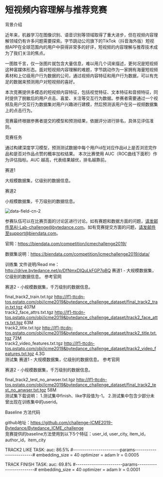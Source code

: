 # 短视频内容理解与推荐竞赛
背景介绍
 

近年来，机器学习在图像识别、语音识别等领域取得了重大进步，但在视频内容理解领域仍有许多问题需要探索。字节跳动公司旗下的TikTok（抖音海外版）短视频APP在全球范围内的用户中获得非常多的好评，短视频的内容理解与推荐技术成为了我们关注的焦点。

 

一图胜千言，仅一张图片就包含大量信息，难以用几个词来描述，更何况是短视频这种富媒体形态。面对短视频内容理解的难题，字节跳动作为一家拥有海量短视频素材和上亿级用户行为数据的公司，通过视频内容特征和用户行为数据，可以有充足的数据来预测用户对短视频的喜好。

 

本次竞赛提供多模态的短视频内容特征，包括视觉特征、文本特征和音频特征，同时提供了脱敏后的用户点击、喜爱、关注等交互行为数据。参赛者需要通过一个视频及用户交互行为数据集对用户兴趣进行建模，然后预测该用户在另一视频数据集上的点击行为。

 

竞赛最终根据参赛者提交的模型和预测结果，依据评分进行排名，具体见评估准则。

 

 

竞赛任务
 

通过构建深度学习模型，预测测试数据中每个用户id在对应作品id上是否浏览完作品和是否对作品点赞的概率加权结果。 本次比赛使用 AUC（ROC曲线下面积）作为评估指标。AUC 越高，代表结果越优，排名越靠前。

 

赛道1

大规模数据集，亿级别的数据信息。

 

赛道2

小规模数据集，千万级别的数据信息。

![data-field-cn-2](./image/data-field-cn-2.png)
 

参赛队伍可以在比赛页面的讨论区进行讨论。如有赛题和数据方面的问题，请发邮件至AI-Lab-challenge@bytedance.com。如有竞赛提交方面的问题，请发邮件至support@biendata.com。

 官网：https://biendata.com/competition/icmechallenge2019/

数据集说明：https://biendata.com/competition/icmechallenge2019/data/

训练集
文件说明/Read me：http://drive.bytedance.net/p/DfNmxDIQuLkFGP7qBQ
赛道1 - 大规模数据集，亿级别的数据信息。
参考官网

赛道2 - 小规模数据集，千万级别的数据信息。

final_track2_train.txt.tgz	http://lf1-ttcdn-tos.pstatp.com/obj/icme2019&bytedance_challenge_dataset/final_track2_train.txt.tgz	407M
<br/>
track2_face_attrs.txt.tgz	http://lf1-ttcdn-tos.pstatp.com/obj/icme2019&bytedance_challenge_dataset/track2_face_attrs.txt.tgz	63M
<br/>
track2_title.txt.tgz	http://lf1-ttcdn-tos.pstatp.com/obj/icme2019&bytedance_challenge_dataset/track2_title.txt.tgz	72M
<br/>
track2_video_features.txt.tgz	http://lf1-ttcdn-tos.pstatp.com/obj/icme2019&bytedance_challenge_dataset/track2_video_features.txt.tgz	4.3G
<br/>
测试集
赛道1 - 大规模数据集，亿级别的数据信息。
参考官网

赛道2 - 小规模数据集，千万级别的数据信息。

final_track2_test_no_anwser.txt.tgz	http://lf1-ttcdn-tos.pstatp.com/obj/icme2019&bytedance_challenge_dataset/final_track2_test_no_anwser.txt.tgz	58M
<br/>
测试集下载说明：
1.测试集中finish、like字段值为-1。
2.测试集中包含少部分未曾出现在训练集中的userid。

Baseline 方法代码

github地址：https://github.com/challenge-ICME2019-Bytedance/Bytedance_ICME_challenge
<br/>
竞赛提供的baseline方法使用到以下5个特征：user_id, user_city, item_id，author_id，item_city

TRACK2 LIKE TASK:
auc: 86.5%
#------------------------params-------------------------#
embedding_size = 40
optimizer = adam
lr = 0.0005

TRACK FINISH TASK:
auc: 69.8%
#------------------------params-------------------------#
embedding_size = 40
optimizer = adam
lr = 0.0001 
